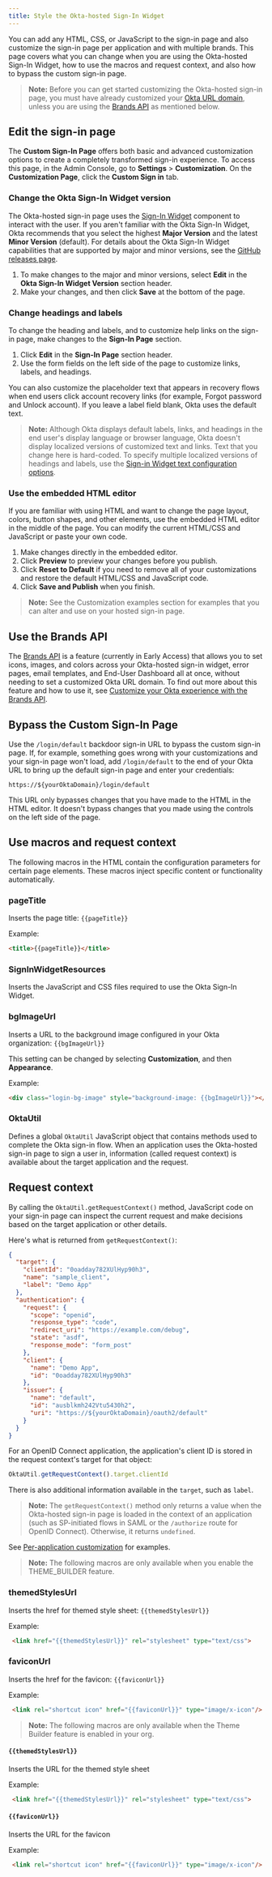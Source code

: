 ```yaml
---
title: Style the Okta-hosted Sign-In Widget
---
```


You can add any HTML, CSS, or JavaScript to the sign-in page and also customize the sign-in page <GuideLink link="../customization-examples/#per-application-customization">per application</GuideLink> and with multiple brands. This page covers what you can change when you are using the Okta-hosted Sign-In Widget, how to use the macros and request context, and also how to bypass the custom sign-in page.

> **Note:** Before you can get started customizing the Okta-hosted sign-in page, you must have already customized your [Okta URL domain](/docs/guides/custom-url-domain/), unless you are using the [Brands API](/docs/guides/customize-themes) as mentioned below.

## Edit the sign-in page

The **Custom Sign-In Page** offers both basic and advanced customization options to create a completely transformed sign-in experience. To access this page, in the Admin Console, go to **Settings** > **Customization**. On the **Customization Page**, click the **Custom Sign in** tab.

### Change the Okta Sign-In Widget version

The Okta-hosted sign-in page uses the [Sign-In Widget](https://github.com/okta/okta-signin-widget) component to interact with the user. If you aren't familiar with the Okta Sign-In Widget, Okta recommends that you select the highest **Major Version** and the latest **Minor Version** (default). For details about the Okta Sign-In Widget capabilities that are supported by major and minor versions, see the [GitHub releases page](https://github.com/okta/okta-signin-widget/releases).

1. To make changes to the major and minor versions, select **Edit** in the **Okta Sign-In Widget Version** section header.
2. Make your changes, and then click **Save** at the bottom of the page.

### Change headings and labels

To change the heading and labels, and to customize help links on the sign-in page, make changes to the **Sign-In Page** section.

1. Click **Edit** in the **Sign-In Page** section header.
2. Use the form fields on the left side of the page to customize links, labels, and headings.

You can also customize the placeholder text that appears in recovery flows when end users click account recovery links (for example, Forgot password and Unlock account). If you leave a label field blank, Okta uses the default text.

> **Note:** Although Okta displays default labels, links, and headings in the end user's display language or browser language, Okta doesn't display localized versions of customized text and links. Text that you change here is hard-coded. To specify multiple localized versions of headings and labels, use the [Sign-in Widget text configuration options](https://github.com/okta/okta-signin-widget/#language-and-text).

### Use the embedded HTML editor

If you are familiar with using HTML and want to change the page layout, colors, button shapes, and other elements, use the embedded HTML editor in the middle of the page. You can modify the current HTML/CSS and JavaScript or paste your own code.

1. Make changes directly in the embedded editor.
2. Click **Preview** to preview your changes before you publish.
3. Click **Reset to Default** if you need to remove all of your customizations and restore the default HTML/CSS and JavaScript code.
4. Click **Save and Publish** when you finish.

> **Note:** See the <GuideLink link="../customization-examples">Customization examples</GuideLink> section for examples that you can alter and use on your hosted sign-in page.

## Use the Brands API

The [Brands API](/docs/reference/api/brands/) is a feature (currently in Early Access) that allows you to set icons, images, and colors across your Okta-hosted sign-in widget, error pages, email templates, and End-User Dashboard all at once, without needing to set a customized Okta URL domain. To find out more about this feature and how to use it, see [Customize your Okta experience with the Brands API](/docs/guides/customize-themes).

## Bypass the Custom Sign-In Page

Use the `/login/default` backdoor sign-in URL to bypass the custom sign-in page. If, for example, something goes wrong with your customizations and your sign-in page won't load, add `/login/default` to the end of your Okta URL to bring up the default sign-in page and enter your credentials:

```
https://${yourOktaDomain}/login/default
```

This URL only bypasses changes that you have made to the HTML in the HTML editor. It doesn't bypass changes that you made using the controls on the left side of the page.

## Use macros and request context

The following macros in the HTML contain the configuration parameters for certain page elements. These macros inject specific content or functionality automatically.

### <span v-pre>pageTitle</span>

Inserts the page title: `{{pageTitle}}`

Example:

```html
<title>{{pageTitle}}</title>
```

### <span v-pre>SignInWidgetResources</span>

Inserts the JavaScript and CSS files required to use the Okta Sign-In Widget.

### <span v-pre>bgImageUrl</span>

Inserts a URL to the background image configured in your Okta organization: `{{bgImageUrl}}`

This setting can be changed by selecting **Customization**, and then **Appearance**.

Example:

```html
<div class="login-bg-image" style="background-image: {{bgImageUrl}}"></div>
```

### <span v-pre>OktaUtil</span>

Defines a global `OktaUtil` JavaScript object that contains methods used to complete the Okta sign-in flow. When an application uses the Okta-hosted sign-in page to sign a user in, information (called request context) is available about the target application and the request.

## Request context

By calling the `OktaUtil.getRequestContext()` method, JavaScript code on your sign-in page can inspect the current request and make decisions based on the target application or other details.

Here's what is returned from `getRequestContext()`:

```json
{
  "target": {
    "clientId": "0oadday782XUlHyp90h3",
    "name": "sample_client",
    "label": "Demo App"
  },
  "authentication": {
    "request": {
      "scope": "openid",
      "response_type": "code",
      "redirect_uri": "https://example.com/debug",
      "state": "asdf",
      "response_mode": "form_post"
    },
    "client": {
      "name": "Demo App",
      "id": "0oadday782XUlHyp90h3"
    },
    "issuer": {
      "name": "default",
      "id": "ausblkmh242Vtu5430h2",
      "uri": "https://${yourOktaDomain}/oauth2/default"
    }
  }
}
```

For an OpenID Connect application, the application's client ID is stored in the request context's target for that object:

```javascript
OktaUtil.getRequestContext().target.clientId
```

There is also additional information available in the `target`, such as `label`.

> **Note:** The `getRequestContext()` method only returns a value when the Okta-hosted sign-in page is loaded in the context of an application (such as SP-initiated flows in SAML or the `/authorize` route for OpenID Connect). Otherwise, it returns `undefined`.

See [Per-application customization](/docs/guides/style-the-widget/customization-examples/#per-application-customization) for examples.

> **Note:** The following macros are only available when you enable the THEME_BUILDER feature.

### <span v-pre>themedStylesUrl</span>

Inserts the href for themed style sheet: `{{themedStylesUrl}}`

Example:

```html
 <link href="{{themedStylesUrl}}" rel="stylesheet" type="text/css">
```

### <span v-pre>faviconUrl</span>

Inserts the href for the favicon: `{{faviconUrl}}`

Example:

```html
 <link rel="shortcut icon" href="{{faviconUrl}}" type="image/x-icon"/>
```

> **Note:** The following macros are only available when the Theme Builder feature is enabled in your org.

#### <span v-pre>`{{themedStylesUrl}}`</span>

Inserts the URL for the themed style sheet

Example:

```html
 <link href="{{themedStylesUrl}}" rel="stylesheet" type="text/css">
```

#### <span v-pre>`{{faviconUrl}}`</span>

Inserts the URL for the favicon

Example:

```html
 <link rel="shortcut icon" href="{{faviconUrl}}" type="image/x-icon"/>
```

<NextSectionLink/>
